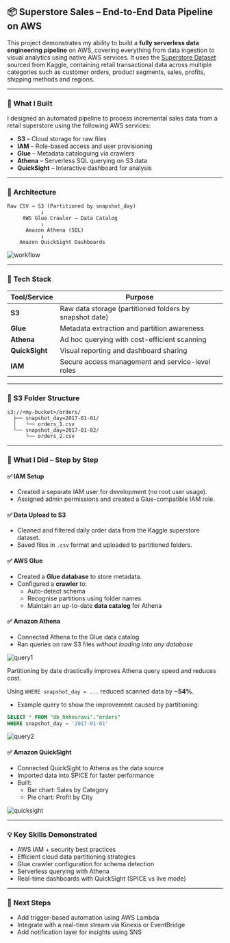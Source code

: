 ## 📦 Superstore Sales – End-to-End Data Pipeline on AWS

This project demonstrates my ability to build a **fully serverless data engineering pipeline** on AWS, covering everything from data ingestion to visual analytics using native AWS services. 
It uses the [Superstore Dataset](https://www.kaggle.com/datasets/vivek468/superstore-dataset-final) sourced from Kaggle, containing retail transactional data across multiple categories such as customer orders, product segments, sales, profits, shipping methods and regions.

---

### 🚀 What I Built

I designed an automated pipeline to process incremental sales data from a retail superstore using the following AWS services:

- **S3** – Cloud storage for raw files
- **IAM** – Role-based access and user provisioning
- **Glue** – Metadata cataloguing via crawlers
- **Athena** – Serverless SQL querying on S3 data
- **QuickSight** – Interactive dashboard for analysis

---

### 🧱 Architecture

```
Raw CSV → S3 (Partitioned by snapshot_day)
           ↓
     AWS Glue Crawler → Data Catalog
           ↓
      Amazon Athena (SQL)
           ↓
    Amazon QuickSight Dashboards
```
![workflow](https://github.com/user-attachments/assets/6299b8f8-a586-40f5-99bf-6e1bc5736330)

---

### 🔧 Tech Stack

| Tool/Service | Purpose |
|--------------|---------|
| **S3** | Raw data storage (partitioned folders by snapshot date) |
| **Glue** | Metadata extraction and partition awareness |
| **Athena** | Ad hoc querying with cost-efficient scanning |
| **QuickSight** | Visual reporting and dashboard sharing |
| **IAM** | Secure access management and service-level roles |

---

### 📁 S3 Folder Structure

```
s3://<my-bucket>/orders/
  ├── snapshot_day=2017-01-01/
  │   └── orders_1.csv
  └── snapshot_day=2017-01-02/
      └── orders_2.csv
```

---

### 🧪 What I Did – Step by Step

#### ✅ IAM Setup
- Created a separate IAM user for development (no root user usage).
- Assigned admin permissions and created a Glue-compatible IAM role.

#### ✅ Data Upload to S3
- Cleaned and filtered daily order data from the Kaggle superstore dataset.
- Saved files in `.csv` format and uploaded to partitioned folders.

#### ✅ AWS Glue
- Created a **Glue database** to store metadata.
- Configured a **crawler** to:
  - Auto-detect schema
  - Recognise partitions using folder names
  - Maintain an up-to-date **data catalog** for Athena

#### ✅ Amazon Athena
- Connected Athena to the Glue data catalog
- Ran queries on raw S3 files *without loading into any database*
 
![query1](https://github.com/user-attachments/assets/5786ec63-6821-4c93-b428-80579a4dd739)

Partitioning by date drastically improves Athena query speed and reduces cost.

Using `WHERE snapshot_day = ...` reduced scanned data by **~54%**.
- Example query to show the improvement caused by partitioning:
```sql
SELECT * FROM "db_hkhosravi"."orders"
WHERE snapshot_day = '2017-01-01'
```
![query2](https://github.com/user-attachments/assets/0236a096-c66a-493a-9a30-77325ff6ee36)

#### ✅ Amazon QuickSight
- Connected QuickSight to Athena as the data source
- Imported data into SPICE for faster performance
- Built:
  - Bar chart: Sales by Category
  - Pie chart: Profit by City

![quicksight](https://github.com/user-attachments/assets/2f65b3e2-8ee6-4a15-a1a3-f627f909302a)

---

### 💡 Key Skills Demonstrated

- AWS IAM + security best practices  
- Efficient cloud data partitioning strategies  
- Glue crawler configuration for schema detection  
- Serverless querying with Athena  
- Real-time dashboards with QuickSight (SPICE vs live mode)

---

### 🏁 Next Steps

- Add trigger-based automation using AWS Lambda  
- Integrate with a real-time stream via Kinesis or EventBridge  
- Add notification layer for insights using SNS  
